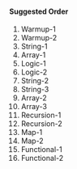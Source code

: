 #### Suggested Order

1. Warmup-1
2. Warmup-2
3. String-1
4. Array-1
5. Logic-1
6. Logic-2
7. String-2
8. String-3
9. Array-2
10. Array-3
11. Recursion-1
12. Recursion-2
13. Map-1
14. Map-2
15. Functional-1
16. Functional-2